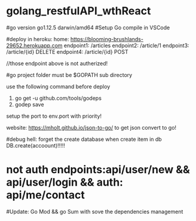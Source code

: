 # golang_restfulAPI_wthReact

#go version go1.12.5 darwin/amd64
#Setup Go compile in VSCode

#deploy in heroku: 
home: https://blooming-brushlands-29652.herokuapp.com
endpoint1: /articles
endpoint2: /article/1
endpoint3: /article/{id} DELETE 
endpoint4: /article/{id} POST

//those endpoint above is not autherized!


#go project folder must be $GOPATH sub directory

use the following command before deploy
1. go get -u github.com/tools/godeps
2. godep save 

setup the port to env.port with priority!

website: https://mholt.github.io/json-to-go/ to get json convert to go!

#debug hell: forget the create database when create item in db DB.create(accoount)!!!!!

#  not auth endpoints:api/user/new && api/user/login && auth: api/me/contact

#Update: 
Go Mod && go Sum with sove the dependencies management
